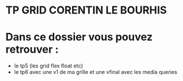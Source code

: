 # TP GRID CORENTIN LE BOURHIS
# Dans ce dossier vous pouvez retrouver :
- le tp5 (les grid flex float etc)
- le tp6 avec une v1 de ma grille et une vfinal avec les media queries

